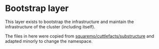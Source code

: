 # Bootstrap layer

This layer exists to bootstrap the infrastructure and maintain the
infrastructure of the cluster (including itself).

The files in here were copied from
[squaremo/cuttlefacts/substructure](https://github.com/squaremo/cuttlefacts/tree/master/substructure)
and adapted minorly to change the namespace.
